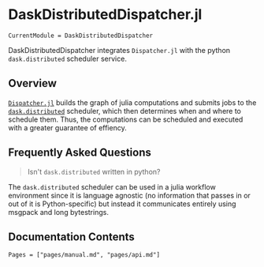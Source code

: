 # DaskDistributedDispatcher.jl

```@meta
CurrentModule = DaskDistributedDispatcher
```

DaskDistributedDispatcher integrates `Dispatcher.jl` with the python `dask.distributed` scheduler service.

## Overview

[`Dispatcher.jl`](https://invenia.github.io/Dispatcher.jl/latest/index.html) builds the graph of julia computations and submits jobs to the  [`dask.distributed`](https://distributed.readthedocs.io/) scheduler, which then determines when and where to schedule them. Thus, the computations can be scheduled and executed with a greater guarantee of effiency.

## Frequently Asked Questions

> Isn't `dask.distributed` written in python?

The `dask.distributed` scheduler can be used in a julia workflow environment since it is language agnostic (no information that passes in or out of it is Python-specific) but instead it communicates entirely using msgpack and long bytestrings.

## Documentation Contents

```@contents
Pages = ["pages/manual.md", "pages/api.md"]
```
